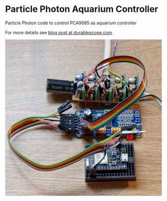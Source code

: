 # Particle Photon Aquarium Controller
Particle Photon code to control PCA9685 as aquarium controller

For more details see [blog post at durablescope.com](http://blog.durablescope.com/post/AquariumLightingController/).

![Hardware](DSC_0852.jpg)
